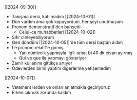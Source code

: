 [[2024-09-30]]
- Tanışma dersi, katılmadım
[[2024-10-01]]
- Dün vardım ama çok kopuyordum, her şeyi unutmuşum
- Pronom demonstratif'den bahsetti
	- Celui-ce muhabbetleri
[[2024-10-02]]
- Sıfır dinleyebiliyorum
- Geri döndüm [[2024-10-05]]'de tüm dersi baştan aldım
- Le pronom relatif'e girmiş
	- Yan cümlecik yapmayla ilgili rahat bi 40 dk civarı ayırmış
	- Qui ve que ile yapmayı gösteriyor
- Zamir kullanımı gittikçe artıyor
- Odevlerden birini yaptim digerlerine yetişemedim


[[2024-10-07]]
- Vetement lerden ve onları anlatmakla geçiriyoruz
- Erken çıkmak zorunda kaldım
